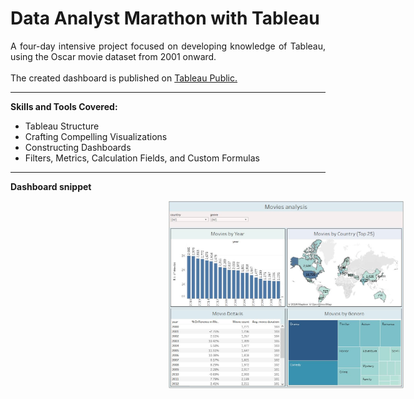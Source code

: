 # Data Analyst Marathon with Tableau

<p align='justify'>
    A four-day intensive project focused on developing knowledge of Tableau, using the Oscar movie dataset from 2001 onward.
    <br><br>
    The created dashboard is published on
    <a href='https://public.tableau.com/app/profile/grzegorz.finke/viz/Movies_analisis/Moviesanalysis?publish=yes'>Tableau Public.</a>
</p>

---
**Skills and Tools Covered:**
- Tableau Structure
- Crafting Compelling Visualizations
- Constructing Dashboards
- Filters, Metrics, Calculation Fields, and Custom Formulas

---
**Dashboard snippet**

<div align='center'>
    <a href="https://public.tableau.com/app/profile/grzegorz.finke/viz/Movies_analisis/Moviesanalysis?publish=yes" title="Tableau Public">
    <img src="https://github.com/Gr3Fin/Courses_and_Certificates/blob/main/DA_Marathon_with_Tableau/images/Tableau_movies.JPG" style="display: block; width: 75%; margin-left: 50%;">
    </a>
</div>
